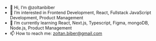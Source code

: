 - 👋 Hi, I’m @zoltanbiber
- 👀 I’m interested in Frontend Development, React, Fullstack JavaScript Development, Product Management
- 🌱 I’m currently learning React, Next.js, Typescript, Figma, mongoDB, Node.js, Product Management
- 📫 How to reach me: zoltan.biber@gmail.com

<!---
zoltanbiber/zoltanbiber is a ✨ special ✨ repository because its `README.md` (this file) appears on your GitHub profile.
You can click the Preview link to take a look at your changes.
--->
